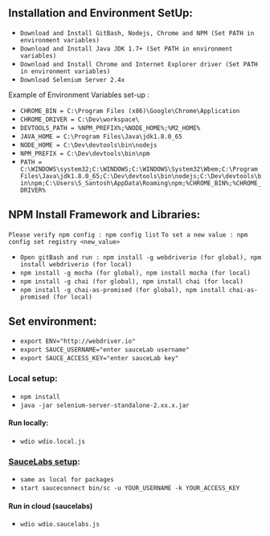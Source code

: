## Installation and Environment SetUp:

- `Download and Install GitBash, Nodejs, Chrome and NPM (Set PATH in environment variables)`
- `Download and Install Java JDK 1.7+ (Set PATH in environment variables)`
- `Download and Install Chrome and Internet Explorer driver (Set PATH in environment variables)`
- `Download Selenium Server 2.4x `

Example of Environment Variables set-up :

- `CHROME_BIN = C:\Program Files (x86)\Google\Chrome\Application`
- `CHROME_DRIVER = C:\Dev\workspace\`
- `DEVTOOLS_PATH = %NPM_PREFIX%;%NODE_HOME%;%M2_HOME%`
- `JAVA_HOME = C:\Program Files\Java\jdk1.8.0_65`
- `NODE_HOME = C:\Dev\devtools\bin\nodejs`
- `NPM_PREFIX = C:\Dev\devtools\bin\npm`
- `PATH = C:\WINDOWS\system32;C:\WINDOWS;C:\WINDOWS\System32\Wbem;C:\Program Files\Java\jdk1.8.0_65;C:\Dev\devtools\bin\nodejs;C:\Dev\devtools\bin\npm;C:\Users\S_Santosh\AppData\Roaming\npm;%CHROME_BIN%;%CHROME_DRIVER%`

## NPM Install Framework and Libraries:

`Please verify npm config : npm config list`
`To set a new value : npm config set registry <new_value>`

- `Open gitBash and run : npm install -g webdriverio (for global), npm install webdriverio (for local)`
- `npm install -g mocha (for global), npm install mocha (for local)` 
- `npm install -g chai (for global), npm install chai (for local)` 
- `npm install -g chai-as-promised (for global), npm install chai-as-promised (for local)` 

## Set environment:

- `export ENV="http://webdriver.io"`
- `export SAUCE_USERNAME="enter sauceLab username"`
- `export SAUCE_ACCESS_KEY="enter sauceLab key"`

### Local setup:

 - `npm install`
 - `java -jar selenium-server-standalone-2.xx.x.jar`
 
#### Run locally:

 - `wdio wdio.local.js`

### [SauceLabs setup](https://wiki.saucelabs.com/display/DOCS/Setting+Up+Sauce+Connect):

 - `same as local for packages`
 - `start sauceconnect bin/sc -u YOUR_USERNAME -k YOUR_ACCESS_KEY`
 
#### Run in cloud (saucelabs)

 - `wdio wdio.saucelabs.js`
